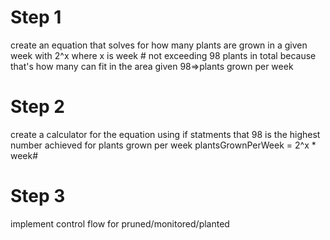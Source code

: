 # Step 1 

create an equation that solves for how many plants are grown in a given week with 2^x where x is week #
not exceeding 98 plants in total because that's how many can fit in the area given 
98=>plants grown per week

# Step 2 

create a calculator for the equation using if statments that 98 is the highest number achieved for plants grown per week 
plantsGrownPerWeek = 2^x * week#


# Step 3
implement control flow for pruned/monitored/planted 
 